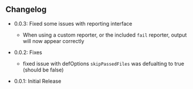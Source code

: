 ## Changelog


- 0.0.3: Fixed some issues with reporting interface
  - When using a custom reporter, or the included `fail` reporter, output will now appear correctly
  
- 0.0.2: Fixes
  - fixed issue with defOptions `skipPassedFiles` was defualting to true (should be false)
  
- 0.0.1: Initial Release
